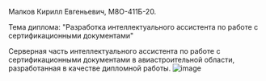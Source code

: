 Малков Кирилл Евгеньевич, М8О-411Б-20.

Тема диплома: "Разработка интеллектуального ассистента по работе с сертификационными документами"

Серверная часть интеллектуального ассистента по работе с сертификационными документами в авиастроительной области, разработанная в качестве дипломной работы.
![image](https://github.com/Kirikk44/DiplomModel/assets/69201580/565d3b5f-d4ea-4906-8656-505b7d23269b)

